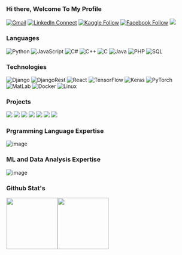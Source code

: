 ### Hi there, Welcome To My Profile


[![Gmail](https://img.shields.io/badge/%20-Send%20Mail-black?color=14171A&labelColor=ef5350&logo=gmail&logoColor=ffffff)](mailto:tonmoyhalder50@gmail.com?subject=From%20GitHub&body=Hi,%20there.%20Found%20you%20from%20GitHub.)
[![LinkedIn Connect](https://img.shields.io/badge/%20-Connect-black?color=14171A&labelColor=212121&logo=linkedin&logoColor=ffffff)](https://www.linkedin.com/in/tonmoy50/)
[![Kaggle Follow](https://img.shields.io/badge/%20-Follow-black?color=14171A&labelColor=37474f&logo=kaggle&logoColor=4fc3f7)](https://www.kaggle.com/tonmoyhalder)
[![Facebook Follow](https://img.shields.io/badge/%20-Add-black?color=14171A&labelColor=37474f&logo=facebook&logoColor=4fc3f7)](https://www.facebook.com/tonmoy50/)
![](https://komarev.com/ghpvc/?username=tonmoy50&style=plastic)

### Languages

![Python](https://img.shields.io/badge/-Python-000?&logo=Python)
![JavaScript](https://img.shields.io/badge/-JavaScript-000?&logo=JavaScript)
![C#](https://img.shields.io/badge/-C%23-000?&logo=CSharp)
![C++](https://img.shields.io/badge/-C++-000?&logo=c%2b%2b&logoColor=00599C)
![C](https://img.shields.io/badge/-C-000?&logo=C)
![Java](https://img.shields.io/badge/-Java-000?&logo=Java&logoColor=007396)
![PHP](https://img.shields.io/badge/-PHP-000?&logo=PHP&logoColor=00599C)
![SQL](https://img.shields.io/badge/-SQL-000?&logo=MySQL)

### Technologies

<!-- ![AWS](https://img.shields.io/badge/-AWS-000?&logo=Amazon-AWS&logoColor=F90) -->
![Django](https://img.shields.io/badge/-Django-000?&logo=Django)
![DjangoRest](https://img.shields.io/badge/-DjangoREST-000?&logo=DjangoREST)
![React](https://img.shields.io/badge/-React-000?&logo=React)
![TensorFlow](https://img.shields.io/badge/-TensorFlow-000?&logo=TensorFlow)
![Keras](https://img.shields.io/badge/-Keras-000?&logo=Keras)
![PyTorch](https://img.shields.io/badge/-PyTorch-000?&logo=PyTorch)
![MatLab](https://img.shields.io/badge/-Matlab-000?&logo=MATLAB)
![Docker](https://img.shields.io/badge/-Docker-000?&logo=Docker)
![Linux](https://img.shields.io/badge/-Linux-000?&logo=Linux)

### Projects

[![](https://img.shields.io/badge/ResnetSTL10-000)](https://github.com/tonmoy50/resnet50withstl10)
[![](https://img.shields.io/badge/VehicleClassification-000)](https://github.com/tonmoy50/vehicle_classification)
[![](https://img.shields.io/badge/CovidAssessment-000)](https://github.com/tonmoy50/covid19)
[![](https://img.shields.io/badge/FacialExpression-000)](https://github.com/tonmoy50/Face-Expression)
[![](https://img.shields.io/badge/JATSSClawbot-000)](https://github.com/tonmoy50/jatss_clawbot)
[![](https://img.shields.io/badge/HospitalManagement-000)](https://github.com/tonmoy50/Hospital-Management)
[![](https://img.shields.io/badge/TransportManagement-000)](https://github.com/tonmoy50/transport_management)

### Prgramming Language Expertise
![image](https://user-images.githubusercontent.com/22047627/123590962-3c227e00-d80d-11eb-8ea0-f9efed90b521.png)

### ML and Data Analysis Expertise
![image](https://user-images.githubusercontent.com/22047627/123591108-63794b00-d80d-11eb-9a94-53951eb2fc26.png)

### Github Stat's

<img height="137px" src="https://github-readme-stats.vercel.app/api?username=tonmoy50&hide_title=true&hide_border=true&show_icons=true&include_all_commits=true&count_private=true&line_height=21&text_color=000&icon_color=000&bg_color=0,ea6161,ffc64d,fffc4d,52fa5a&theme=graywhite" /><img height="137px" src="https://github-readme-stats.vercel.app/api/top-langs/?username=tonmoy50&hide=html&hide_title=true&hide_border=true&layout=compact&langs_count=6&exclude_repo=comp426,Redventures-Movie-Quotes&text_color=000&icon_color=fff&bg_color=0,52fa5a,4dfcff,c64dff&theme=graywhite" />
